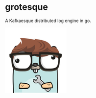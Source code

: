 # grotesque
A Kafkaesque distributed log engine in go. 


<img src="gopher-grotesque.png" alt="gopher-grotesque.png" width="200"/>
